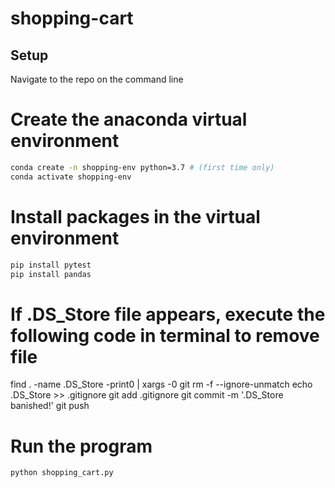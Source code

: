 # shopping-cart

## Setup

Navigate to the repo on the command line

# Create the anaconda virtual environment
```sh
conda create -n shopping-env python=3.7 # (first time only)
conda activate shopping-env
```

# Install packages in the virtual environment
```sh
pip install pytest
pip install pandas
```

# If .DS_Store file appears, execute the following code in terminal to remove file
find . -name .DS_Store -print0 | xargs -0 git rm -f --ignore-unmatch
echo .DS_Store >> .gitignore
git add .gitignore
git commit -m '.DS_Store banished!'
git push

# Run the program
```sh
python shopping_cart.py
```